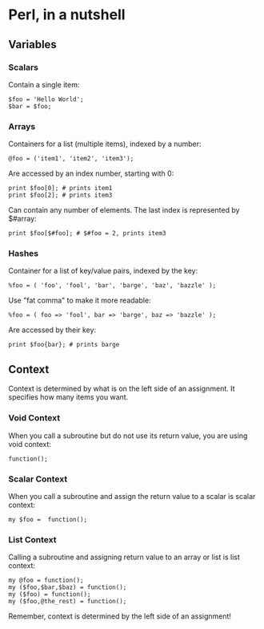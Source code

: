# Perl, in a nutshell

## Variables

### Scalars

Contain a single item:

    $foo = 'Hello World';
    $bar = $foo;

### Arrays

Containers for a list (multiple items), indexed by a number:

    @foo = ('item1', 'item2', 'item3');

Are accessed by an index number, starting with 0:

    print $foo[0]; # prints item1
    print $foo[2]; # prints item3

Can contain any number of elements. The last index is represented by $#array:

    print $foo[$#foo]; # $#foo = 2, prints item3

### Hashes

Container for a list of key/value pairs, indexed by the key:

    %foo = ( 'foo', 'fool', 'bar', 'barge', 'baz', 'bazzle' );

Use "fat comma" to make it more readable:

    %foo = ( foo => 'fool', bar => 'barge', baz => 'bazzle' );

Are accessed by their key:

    print $foo{bar}; # prints barge


## Context

Context is determined by what is on the left side of an assignment. It
specifies how many items you want.

### Void Context

When you call a subroutine but do not use its return value, you are using void
context:

    function();


### Scalar Context

When you call a subroutine and assign the return value to a scalar is scalar
context:

    my $foo =  function();

### List Context

Calling a subroutine and assigning return value to an array or list is list
context:

    my @foo = function();
    my ($foo,$bar,$baz) = function();
    my ($foo) = function();
    my ($foo,@the_rest) = function();

Remember, context is determined by the left side of an assignment!


